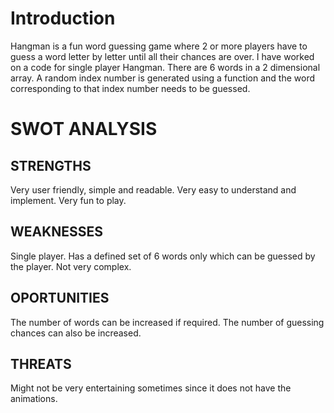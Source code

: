# Introduction
Hangman is a fun word guessing game where 2 or more players have to guess a word letter by letter until all their chances are over. I have worked on a code for single player Hangman. There are 6 words in a 2 dimensional array. A random index number is generated using a function and the word corresponding to that index number needs to be guessed.
# SWOT ANALYSIS
## STRENGTHS
Very user friendly, simple and readable. Very easy to understand and implement. Very fun to play.
## WEAKNESSES
Single player. Has a defined set of 6 words only which can be guessed by the player. Not very complex. 
## OPORTUNITIES
The number of words can be increased if required. The number of guessing chances can also be increased.
## THREATS
Might not be very entertaining sometimes since it does not have the animations.
